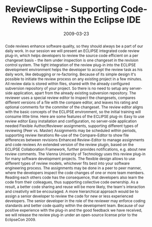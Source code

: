 ---
abstract: 'Code reviews enhance software quality, so they should always be a part
  of our daily work. In our session we will present an ECLIPSE integrated code review
  plug-in, which helps developers to review the source code efficient on a per changeset
  basis - the item under inspection is one changeset in the revision control system.  The
  tight integration of the review plug-in into the ECLIPSE development environment
  helps the developer to accept the review task as his daily work, like debugging
  or re-factoring.  Because of its simple design it''s possible to initiate the review
  process on any existing project in a few minutes. All review data is stored within
  files, shared with the already configured subversion repository of your project.
  So there is no need to setup any server-side application, apart from the already
  existing subversion repository. The reviewer uses a special review editor to inspect
  the changesets, compares different versions of a file with the compare editor, and
  leaves his rating and optional comments for the commiter of the changeset. The review
  editor aligns with the basic concepts of the ECLIPSE environment,  so the initial
  training will consume little time. Here are some features of the ECLIPSE plug-in:  Easy
  to use review editor  Easy installation and configuration, no server-side application
  needed  Flexible Author/Reviewer assignments, supporting different types of reviewing
  (Peer vs. Master)  Assignments may be scheduled within periods, supporting review
  iterations  Re-use of the Compare-Editor to show file differences between revisions  Enhanced
  Review-Editor to manage assignments and code reviews  An extended version of the
  review plugin, based on the ECLIPSE Collaboration Framework, further provides notifications,
  e.g. about new review comments.  The Vienna University of Technology uses this review
  plug-in for many software development projects.  The flexible design allows to use
  different types of review models, whichever fits best into your software engineering
  process. The assignments may be done in a peer to peer manner, where the developers
  inspect the code changes of one or more team members. Reading each others code has
  the consequence, that developers also learn the code from their colleagues, thus
  supporting collective code ownership. As a result, a better code sharing and reuse
  will be more likely, the team''s interaction and creativity will be  encouraged.
  A more hierarchical approach would be to assign a senior developer to review the
  code for new or less experienced developers. The senior developer in the role of
  the reviewer may enforce coding standards and better code quality within the development
  team.  Because of our positive experience with the plug-in and the good feedback
  we have received, we will release the review plug-in under an open-source license
  prior to the EclipseCon 2009.'
authors:
- Mario Bernhart
- Christoph Mayerhofer
- Thomas Grechenig
date: '2009-03-23'
featured: false
links:
- name: Publik
  url: https://publik.tuwien.ac.at/showentry.php?ID=183781&lang=2
publication_types:
- '3'
publishDate: '2009-03-23'
specifics: 'Vortrag: EclipseCon 2009, Santa Clara, CA, USA; 23.03.2009 - 26.03.2009.'
title: ReviewClipse - Supporting Code-Reviews within the Eclipse IDE
url_pdf: ''
---
